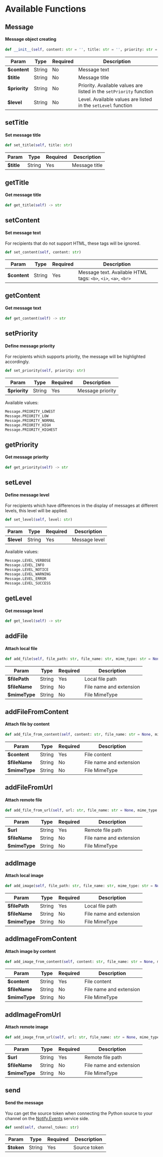 # Available Functions


## Message
#### Message object creating

```python
def __init__(self, content: str = '', title: str = '', priority: str = Message.PRIORITY_NORMAL, level: str = Message.LEVEL_INFO)
```
Param | Type | Required | Description
------|------|----------|------------
**$content**  | String | No | Message text
**$title**    | String | No | Message title
**$priority** | String | No | Priority. Available values are listed in the `setPriority` function
**$level**    | String | No | Level. Available values are listed in the `setLevel` function


## setTitle
#### Set message title

```python
def set_title(self, title: str)
```
Param | Type | Required | Description
------|------|----------|------------
**$title** | String | Yes | Message title


## getTitle
#### Get message title

```python
def get_title(self) -> str
```


## setContent
#### Set message text
For recipients that do not support HTML, these tags will be ignored.
```python
def set_content(self, content: str)
```
Param | Type | Required | Description
------|------|----------|------------
**$content** | String | Yes | Message text. Available HTML tags: `<b>`, `<i>`, `<a>`, `<br>`


## getContent
#### Get message text

```python
def get_content(self) -> str
```


## setPriority
#### Define message priority
For recipients which supports priority, the message will be highlighted accordingly.

```python
def set_priority(self, priority: str)
```
Param | Type | Required | Description
------|------|----------|------------
**$priority** | String | Yes | Message priority

Available values:
```python
Message.PRIORITY_LOWEST
Message.PRIORITY_LOW
Message.PRIORITY_NORMAL
Message.PRIORITY_HIGH
Message.PRIORITY_HIGHEST 
```


## getPriority
#### Get message priority

```python
def get_priority(self) -> str
```


## setLevel
#### Define message level
For recipients which have differences in the display of messages at different levels, this level will be applied.

```python
def set_level(self, level: str)
```
Param | Type | Required | Description
------|------|----------|------------
**$level** | String | Yes | Message level

Available values:
```python
Message.LEVEL_VERBOSE
Message.LEVEL_INFO
Message.LEVEL_NOTICE
Message.LEVEL_WARNING
Message.LEVEL_ERROR
Message.LEVEL_SUCCESS
```


## getLevel
#### Get message level

```python
def get_level(self) -> str
```


## addFile
#### Attach local file

```python
def add_file(self, file_path: str, file_name: str, mime_type: str = None)
```
Param | Type | Required | Description
------|------|----------|------------
**$filePath** | String | Yes | Local file path
**$fileName** | String | No | File name and extension
**$mimeType** | String | No | File MimeType


## addFileFromContent
#### Attach file by content

```python
def add_file_from_content(self, content: str, file_name: str = None, mime_type: str = None)
```
Param | Type | Required | Description
------|------|----------|------------
**$content**  | String | Yes | File content
**$fileName** | String | No | File name and extension
**$mimeType** | String | No | File MimeType


## addFileFromUrl
#### Attach remote file

```python
def add_file_from_url(self, url: str, file_name: str = None, mime_type: str = None)
```
Param | Type | Required | Description
------|------|----------|------------
**$url**      | String | Yes | Remote file path
**$fileName** | String | No | File name and extension
**$mimeType** | String | No | File MimeType


## addImage
#### Attach local image

```python
def add_image(self, file_path: str, file_name: str, mime_type: str = None)
```
Param | Type | Required | Description
------|------|----------|------------
**$filePath** | String | Yes | Local file path
**$fileName** | String | No | File name and extension
**$mimeType** | String | No | File MimeType


## addImageFromContent
#### Attach image by content

```python
def add_image_from_content(self, content: str, file_name: str = None, mime_type: str = None)
```
Param | Type | Required | Description
------|------|----------|------------
**$content**  | String | Yes | File content
**$fileName** | String | No | File name and extension
**$mimeType** | String | No | File MimeType


## addImageFromUrl
#### Attach remote image

```python
def add_image_from_url(self, url: str, file_name: str = None, mime_type: str = None)
```
Param | Type | Required | Description
------|------|----------|------------
**$url**      | String | Yes | Remote file path
**$fileName** | String | No | File name and extension
**$mimeType** | String | No | File MimeType


## send
#### Send the message

You can get the source token when connecting the Python source to your channel on the [Notify.Events](https://notify.events) service side.

```python
def send(self, channel_token: str)
```
Param | Type | Required | Description
------|------|----------|------------
**$token** | String | Yes | Source token